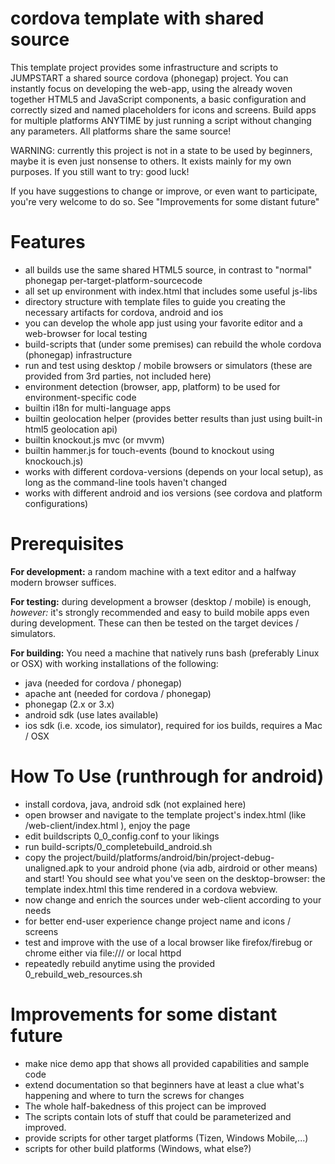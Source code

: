 cordova template with shared source
===================================

This template project provides some infrastructure and scripts to JUMPSTART a shared source cordova (phonegap) project. You can instantly focus on developing the web-app, using the already woven together HTML5 and JavaScript components, a basic configuration and correctly sized and named placeholders for icons and screens. Build apps for multiple platforms ANYTIME by just running a script without changing any parameters. All platforms share the same source!

WARNING: currently this project is not in a state to be used by beginners, maybe it is even just nonsense to others. It exists mainly for my own purposes. If you still want to try: good luck!

If you have suggestions to change or improve, or even want to participate, you're very welcome to do so. See "Improvements for some distant future"


Features
========
- all builds use the same shared HTML5 source, in contrast to "normal" phonegap per-target-platform-sourcecode
- all set up environment with index.html that includes some useful js-libs
- directory structure with template files to guide you creating the necessary artifacts for cordova, android and ios
- you can develop the whole app just using your favorite editor and a web-browser for local testing
- build-scripts that (under some premises) can rebuild the whole cordova (phonegap) infrastructure
- run and test using desktop / mobile browsers or simulators (these are provided from 3rd parties, not included here)
- environment detection (browser, app, platform) to be used for environment-specific code
- builtin i18n for multi-language apps
- builtin geolocation helper (provides better results than just using built-in html5 geolocation api)
- builtin knockout.js mvc (or mvvm)
- builtin hammer.js for touch-events (bound to knockout using knockouch.js)
- works with different cordova-versions (depends on your local setup), as long as the command-line tools haven't changed
- works with different android and ios versions (see cordova and platform configurations)


Prerequisites
=============
**For development:**  a random machine with a text editor and a halfway modern browser suffices.

**For testing:**  during development a browser (desktop / mobile) is enough, *however:* it's strongly recommended and easy to build mobile apps even during development. These can then be tested on the target devices / simulators.

**For building:**  You need a machine that natively runs bash (preferably Linux or OSX) with working installations of the following:
- java (needed for cordova / phonegap)
- apache ant (needed for cordova / phonegap)
- phonegap (2.x or 3.x)
- android sdk (use lates available)
- ios sdk (i.e. xcode, ios simulator), required for ios builds, requires a Mac / OSX



How To Use (runthrough for android)
==========================================
- install cordova, java, android sdk (not explained here)
- open browser and navigate to the template project's index.html (like <project-home>/web-client/index.html ), enjoy the page
- edit buildscripts 0_0_config.conf to your likings
- run build-scripts/0_completebuild_android.sh 
- copy the project/build/platforms/android/bin/project-debug-unaligned.apk to your android phone (via adb, airdroid or other means) and start! You should see what you've seen on the desktop-browser: the template index.html this time rendered in a cordova webview.
- now change and enrich the sources under web-client according to your needs
- for better end-user experience change project name and icons / screens
- test and improve with the use of a local browser like firefox/firebug or chrome either via file:/// or local httpd
- repeatedly rebuild anytime using the provided 0_rebuild_web_resources.sh


Improvements for some distant future
====================================
- make nice demo app that shows all provided capabilities and sample code
- extend documentation so that beginners have at least a clue what's happening and where to turn the screws for changes
- The whole half-bakedness of this project can be improved
- The scripts contain lots of stuff that could be parameterized and improved.
- provide scripts for other target platforms (Tizen, Windows Mobile,...)
- scripts for other build platforms (Windows, what else?)